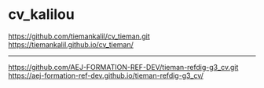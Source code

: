 # cv_kalilou
https://github.com/tiemankalil/cv_tieman.git
https://tiemankalil.github.io/cv_tieman/
_________________________________________________
https://github.com/AEJ-FORMATION-REF-DEV/tieman-refdig-g3_cv.git
https://aej-formation-ref-dev.github.io/tieman-refdig-g3_cv/

